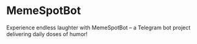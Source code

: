 # MemeSpotBot
Experience endless laughter with MemeSpotBot – a Telegram bot project delivering daily doses of humor!
